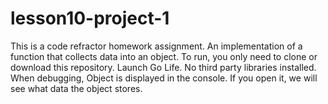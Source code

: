 # lesson10-project-1
This is a code refractor homework assignment. An implementation of a function that collects data into an object.
To run, you only need to clone or download this repository. Launch Go Life.
No third party libraries installed.
When debugging, Object is displayed in the console. If you open it, we will see what data the object stores.
